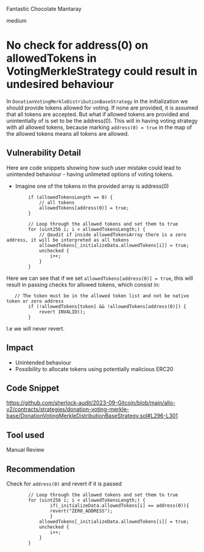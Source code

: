 Fantastic Chocolate Mantaray

medium

# No check for address(0) on allowedTokens in VotingMerkleStrategy could result in undesired behaviour
In `DonationVotingMerkleDistributionBaseStrategy` in the initialization we should provide tokens allowed for voting. If none are provided, it is assumed that all tokens are accepted. But what if allowed tokens are provided and unintentially of is set to be the address(0). This will in having voting strategy with all allowed tokens, because marking `address(0) = true` in the map of the allowed tokens means all tokens are allowed.
## Vulnerability Detail
Here are code snippets showing how such user mistake could lead to unintended behaviour - having unlimeted options of voting tokens.
- Imagine one of the tokens in the provided array is address(0)
```solidity
        if (allowedTokensLength == 0) {
            // all tokens
            allowedTokens[address(0)] = true;
        }

        // Loop through the allowed tokens and set them to true
        for (uint256 i; i < allowedTokensLength;) {
            // @audit if inside allowedTokensArray there is a zero address, it will be interpreted as all tokens
            allowedTokens[_initializeData.allowedTokens[i]] = true;
            unchecked {
                i++;
            }
        }
```
Here we can see that if we set `allowedTokens[address(0)] = true`, this will result in passing checks for allowed tokens, which consist in:
```solidity
   // The token must be in the allowed token list and not be native token or zero address
        if (!allowedTokens[token] && !allowedTokens[address(0)]) {
            revert INVALID();
        }
```
I.e we will never revert.
## Impact
- Unintended behaviour 
- Possibility to allocate tokens using potentially malicious ERC20
## Code Snippet
https://github.com/sherlock-audit/2023-09-Gitcoin/blob/main/allo-v2/contracts/strategies/donation-voting-merkle-base/DonationVotingMerkleDistributionBaseStrategy.sol#L296-L301
## Tool used

Manual Review

## Recommendation
Check for `address(0)` and revert if it is passed
```solidity
        // Loop through the allowed tokens and set them to true
        for (uint256 i; i < allowedTokensLength;) {
				if(_initializeData.allowedTokens[i] == address(0)){
				revert("ZERO_ADDRESS");
				}
            allowedTokens[_initializeData.allowedTokens[i]] = true;
            unchecked {
                i++;
            }
        }
```